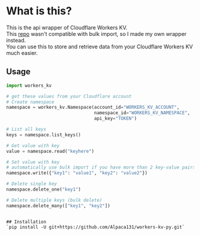 # What is this?
This is the api wrapper of Cloudflare Workers KV.  
This [repo](https://github.com/maguayo/python-workers-kv) wasn't compatible with bulk import, so I made my own wrapper instead.  
You can use this to store and retrieve data from your Cloudflare Workers KV much easier.

## Usage
```python
import workers_kv

# get these values from your Cloudflare account
# Create namespace
namespace = workers_kv.Namespace(account_id="WORKERS_KV_ACCOUNT",
                                 namespace_id="WORKERS_KV_NAMESPACE",
                                 api_key="TOKEN")

# List all keys
keys = namespace.list_keys()

# Get value with key
value = namespace.read("keyhere")

# Set value with key
# automatically use bulk import if you have more than 2 key-value pairs
namespace.write({"key1": "value1", "key2": "value2"})

# Delete single key
namespace.delete_one("key1")

# Delete multiple keys (bulk delete)
namespace.delete_many(["key1", "key2"])
```

```

## Installation
`pip install -U git+https://github.com/Alpaca131/workers-kv-py.git`